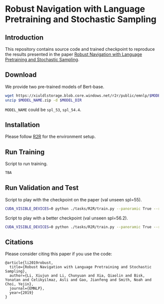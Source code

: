# Robust Navigation with Language Pretraining and Stochastic Sampling 

## Introduction
This repository contains source code and trained checkpoint to reproduce the results presented in the paper [Robust Navigation with Language Pretraining and Stochastic Sampling](https://arxiv.org/abs/1909.02244).


## Download
We provide two pre-trained models of Bert-base.
```bash
wget https://xiuldlstorage.blob.core.windows.net/r2r/public/emnlp/$MODEL_NAME.zip
unzip $MODEL_NAME.zip -d $MODEL_DIR
```
`MODEL_NAME` could be `spl_53`, `spl_54.4`.


## Installation
Please follow [R2R](https://github.com/peteanderson80/Matterport3DSimulator/tree/master/tasks/R2R) for the environment setup.

## Run Training
Script to run training.
```bash
TBA
```

## Run Validation and Test
Script to play with the checkpoint on the paper (val unseen spl=55).
```bash
CUDA_VISIBLE_DEVICES=0 python ./tasks/R2R/train.py --panoramic True --result_dir ./test --snapshot_dir ./snapshots --plot_dir ./plot --action_space -1 --n_iters 10 --att_ctx_merge mean --n_iters_resume 63480 --sc_after 0 --sc_score_name sr_unseen --train False --val_splits val_seen,val_unseen --enc_hidden_size 1024 --hidden_size 1024 --feedback_method teacher --clip_gradient 0.1 --clip_gradient_norm 0 --dec_h_type vc --schedule_ratio -1.0 --dump_result --bidirectional True --optm Adamax --encoder_type bert --top_lstm True --transformer_update False --batch_size 24 --pretrain_model_path path_to/spl_53/snapshots/
```

Script to play with a better checkpoint (val unseen spl=56.2).
```bash
CUDA_VISIBLE_DEVICES=0 python ./tasks/R2R/train.py --panoramic True --result_dir ./test --snapshot_dir ./snapshots --plot_dir ./plot --action_space -1 --n_iters 10 --att_ctx_merge mean --n_iters_resume 68576 --sc_after 0 --sc_score_name sr_unseen --train False --val_splits val_seen,val_unseen --enc_hidden_size 1024 --hidden_size 1024 --feedback_method teacher --clip_gradient 0.1 --clip_gradient_norm 0 --dec_h_type vc --schedule_ratio -1.0 --dump_result --bidirectional True --optm Adamax --encoder_type bert --top_lstm True --transformer_update False --batch_size 24 --pretrain_model_path path_to/spl_54.4/snapshots/
```


## Citations
Please consider citing this paper if you use the code:
```
@article{li2019robust,
  title={Robust Navigation with Language Pretraining and Stochastic Sampling},
  author={Li, Xiujun and Li, Chunyuan and Xia, Qiaolin and Bisk, Yonatan and Celikyilmaz, Asli and Gao, Jianfeng and Smith, Noah and Choi, Yejin},
  journal={EMNLP},
  year={2019}
}
```